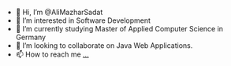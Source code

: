 - 👋 Hi, I’m @AliMazharSadat
- 👀 I’m interested in Software Development
- 🌱 I’m currently studying Master of Applied Computer Science in Germany
- 💞️ I’m looking to collaborate on Java Web Applications.
- 📫 How to reach me [...](https://www.linkedin.com/in/s-ali-mazhar-sadat-737353159/)

<!---
AliMazharSadat/AliMazharSadat is a ✨ special ✨ repository because its `README.md` (this file) appears on your GitHub profile.
You can click the Preview link to take a look at your changes.
--->
